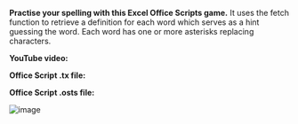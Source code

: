 **Practise your spelling with this Excel Office Scripts game.** 
It uses the fetch function to retrieve a definition for each word which serves as a hint guessing the word.
Each word has one or more asterisks replacing characters. 

**YouTube video:**

**Office Script .tx file:**

**Office Script .osts file:**



![image](https://user-images.githubusercontent.com/47678539/234492348-2fa3e0b0-747e-41cf-9b5a-783f0f510df2.png)
